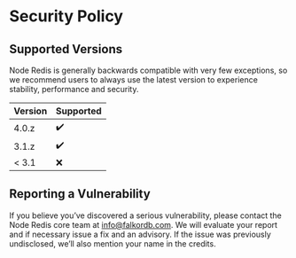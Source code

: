 # Security Policy

## Supported Versions

Node Redis is generally backwards compatible with very few exceptions, so we recommend users to always use the latest version to experience stability, performance and security.

| Version | Supported          |
|---------|--------------------|
| 4.0.z   | :heavy_check_mark: |
| 3.1.z   | :heavy_check_mark: |
| < 3.1   | :x:                |

## Reporting a Vulnerability

If you believe you’ve discovered a serious vulnerability, please contact the Node Redis core team at info@falkordb.com. We will evaluate your report and if necessary issue a fix and an advisory. If the issue was previously undisclosed,
we’ll also mention your name in the credits.
